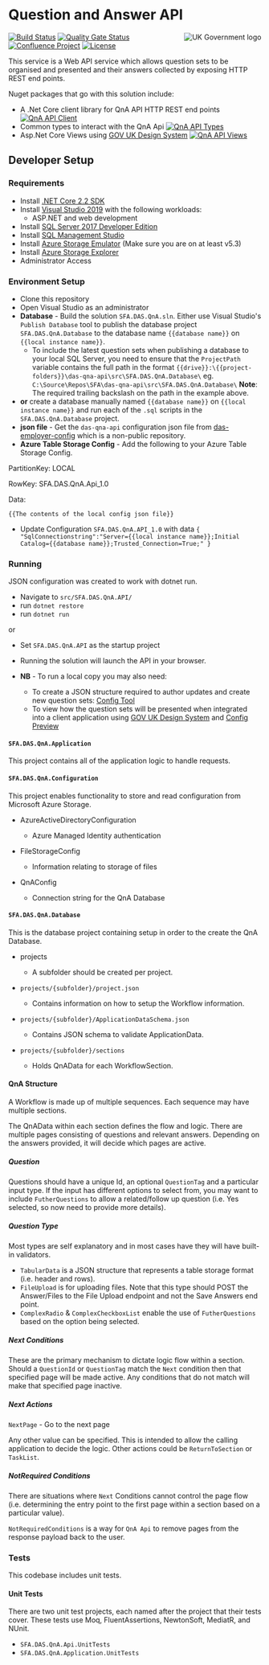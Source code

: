 #  Question and Answer API
<img src="https://avatars.githubusercontent.com/u/9841374?s=200&v=4" align="right" alt="UK Government logo"> 

[![Build Status](https://sfa-gov-uk.visualstudio.com/Digital%20Apprenticeship%20Service/_apis/build/status/Endpoint%20Assessment%20Organisation/das-qna-api?branchName=master)](https://sfa-gov-uk.visualstudio.com/Digital%20Apprenticeship%20Service/_build/latest?definitionId=1654&branchName=master)
[![Quality Gate Status](https://sonarcloud.io/api/project_badges/measure?project=SkillsFundingAgency_das-qna-api&metric=alert_status)](https://sonarcloud.io/project/overview?id=SkillsFundingAgency_das-qna-api)
[![Confluence Project](https://img.shields.io/badge/Confluence-Project-blue)](https://skillsfundingagency.atlassian.net/wiki/spaces/NDL/pages/1686274228/QnA+API+-+Developer+Overview)
[![License](https://img.shields.io/badge/license-MIT-lightgrey.svg?longCache=true&style=flat-square)](https://en.wikipedia.org/wiki/MIT_License)

This service is a Web API service which allows question sets to be organised and presented and their answers collected by exposing HTTP REST end points.

Nuget packages that go with this solution include:
* A .Net Core client library for QnA API HTTP REST end points [![QnA API Client](https://buildstats.info/nuget/SFA.DAS.QnA.Api.Client)](https://www.nuget.org/packages/SFA.DAS.QnA.Api.Client)
* Common types to interact with the QnA Api [![QnA API Types](https://buildstats.info/nuget/SFA.DAS.QnA.Api.Types)](https://www.nuget.org/packages/SFA.DAS.QnA.Api.Types)
* Asp.Net Core Views using [GOV UK Design System](https://design-system.service.gov.uk/get-started/) [![QnA API Views](https://buildstats.info/nuget/SFA.DAS.QnA.Api.Views)](https://www.nuget.org/packages/SFA.DAS.QnA.Api.Views)

## Developer Setup
### Requirements

* Install [.NET Core 2.2 SDK](https://www.microsoft.com/net/download)
* Install [Visual Studio 2019](https://www.visualstudio.com/downloads/) with the following workloads:
	* ASP.NET and web development
* Install [SQL Server 2017 Developer Edition](https://go.microsoft.com/fwlink/?linkid=853016)
* Install [SQL Management Studio](https://docs.microsoft.com/en-us/sql/ssms/download-sql-server-management-studio-ssms)
* Install [Azure Storage Emulator](https://go.microsoft.com/fwlink/?linkid=717179&clcid=0x409) (Make sure you are on at least v5.3)
* Install [Azure Storage Explorer](http://storageexplorer.com/) 
* Administrator Access

### Environment Setup

* Clone this repository
* Open Visual Studio as an administrator
* **Database** - Build the solution `SFA.DAS.QnA.sln`. Either use Visual Studio's `Publish Database` tool to publish the database project `SFA.DAS.QnA.Database` to the database name `{{database name}}` on `{{local instance name}}`.
	* To include the latest question sets when publishing a database to your local SQL Server, you need to ensure that the `ProjectPath` variable contains the full path in the format  `{{drive}}:\{{project-folders}}\das-qna-api\src\SFA.DAS.QnA.Database\` 
	eg. `C:\Source\Repos\SFA\das-qna-api\src\SFA.DAS.QnA.Database\`
	**Note**: The required trailing backslash on the path in the example above.
* **or** create a database manually named `{{database name}}` on `{{local instance name}}` and run each of the `.sql` scripts in the `SFA.DAS.QnA.Database` project.
* **json file** - Get the `das-qna-api` configuration json file from [das-employer-config](https://github.com/SkillsFundingAgency/das-employer-config/blob/master/das-qna-api/SFA.DAS.QnA.Api.json) which is a non-public repository.
* **Azure Table Storage Config** - Add the following to your Azure Table Storage Config.

PartitionKey: LOCAL

RowKey: SFA.DAS.QnA.Api_1.0 

Data: 
```
{{The contents of the local config json file}}
```

* Update Configuration `SFA.DAS.QnA.API_1.0` with data `{ "SqlConnectionstring":"Server={{local instance name}};Initial Catalog={{database name}};Trusted_Connection=True;" }`

### Running

JSON configuration was created to work with dotnet run.
* Navigate to `src/SFA.DAS.QnA.API/`
* run `dotnet restore`
* run `dotnet run`

or

* Set `SFA.DAS.QnA.API` as the startup project
* Running the solution will launch the API in your browser.
	
* **NB** - To run a local copy you may also need:
	* To create a JSON structure required to author updates and create new question sets: [Config Tool](https://github.com/SkillsFundingAgency/das-qna-config)
	* To view how the question sets will be presented when integrated into a client application using [GOV UK Design System](https://design-system.service.gov.uk/get-started/) and [Config Preview](https://github.com/SkillsFundingAgency/das-qna-config-preview)

#### `SFA.DAS.QnA.Application`

This project contains all of the application logic to handle requests.

#### `SFA.DAS.QnA.Configuration`

This project enables functionality to store and read configuration from Microsoft Azure Storage.

* AzureActiveDirectoryConfiguration
	*  Azure Managed Identity authentication
	
* FileStorageConfig
	* Information relating to storage of files
	
* QnAConfig
	* Connection string for the QnA Database

#### `SFA.DAS.QnA.Database`
This is the database project containing setup in order to the create the QnA Database.

* projects
	* A subfolder should be created per project.
	
* `projects/{subfolder}/project.json`
	* Contains information on how to setup the Workflow information.
	
* `projects/{subfolder}/ApplicationDataSchema.json`
	* Contains JSON schema to validate ApplicationData.
	
* `projects/{subfolder}/sections`
	* Holds QnAData for each WorkflowSection.
	
#### QnA Structure

A Workflow is made up of multiple sequences. Each sequence may have multiple sections.

The QnAData within each section defines the flow and logic. There are multiple pages consisting of questions and relevant answers. Depending on the answers provided, it will decide which pages are active.

##### Question

Questions should have a unique Id, an optional `QuestionTag` and a particular input type. If the input has different options to select from, you may want to include `FutherQuestions` to allow a related/follow up question (i.e. Yes selected, so now need to provide more details).

##### Question Type

Most types are self explanatory and in most cases have they will have built-in validators.

* `TabularData` is a JSON structure that represents a table storage format (i.e. header and rows).
* `FileUpload` is for uploading files. Note that this type should POST the Answer/Files to the File Upload endpoint and not the Save Answers end point.
* `ComplexRadio` & `ComplexCheckboxList` enable the use of `FutherQuestions` based on the option being selected.

##### Next Conditions

These are the primary mechanism to dictate logic flow within a section. Should a `QuestionId` or `QuestionTag` match the `Next` condition then that specified page will be made active. Any conditions that do not match will make that specified page inactive.

##### Next Actions

`NextPage` - Go to the next page

Any other value can be specified. This is intended to allow the calling application to decide the logic. Other actions could be `ReturnToSection` or `TaskList`.

##### NotRequired Conditions

There are situations where `Next` Conditions cannot control the page flow (i.e. determining the entry point to the first page within a section based on a particular value).

`NotRequiredConditions` is a way for `QnA Api` to remove pages from the response payload back to the user.

### Tests

This codebase includes unit tests.

#### Unit Tests
There are two unit test projects, each named after the project that their tests cover. These tests use Moq, FluentAssertions, NewtonSoft, MediatR, and NUnit.
* `SFA.DAS.QnA.Api.UnitTests`
* `SFA.DAS.QnA.Application.UnitTests`
